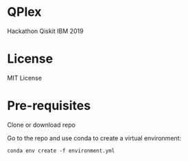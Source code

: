 # QPlex
Hackathon Qiskit IBM 2019

# License
MIT License

# Pre-requisites

Clone or download repo

Go to the repo and use conda to create a virtual environment:

```
conda env create -f environment.yml
```